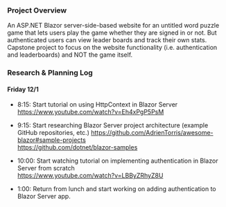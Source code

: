 ### Project Overview  
An ASP.NET Blazor server-side-based website for an untitled word puzzle game that lets users play the game whether they are signed in or not. But authenticated users can view leader boards and track their own stats. Capstone project to focus on the website functionality (i.e. authentication and leaderboards) and NOT the game itself.


### Research & Planning Log

#### Friday 12/1
* 8:15: Start tutorial on using HttpContext in Blazor Server  
https://www.youtube.com/watch?v=Eh4xPgP5PsM  

* 9:15: Start researching Blazor Server project architecture (example GitHub repositories, etc.) 
https://github.com/AdrienTorris/awesome-blazor#sample-projects  
https://github.com/dotnet/blazor-samples

* 10:00: Start watching tutorial on implementing authentication in Blazor Server from scratch  
https://www.youtube.com/watch?v=LBByZRhyZ8U  

* 1:00: Return from lunch and start working on adding authentication to Blazor Server app.